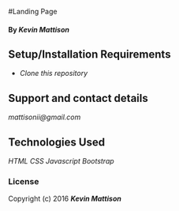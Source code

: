 #Landing Page

#### By _**Kevin Mattison**_

## Setup/Installation Requirements

* _Clone this repository_

## Support and contact details

_mattisonii@gmail.com_

## Technologies Used

_HTML_
_CSS_
_Javascript_
_Bootstrap_

### License

Copyright (c) 2016 **_Kevin Mattison_**

